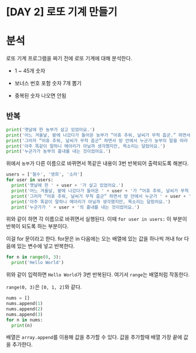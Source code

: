 # [DAY 2] 로또 기계 만들기

# 분석

로또 기계 프로그램을 짜기 전에 로또 기계에 대해 분석한다.

- 1 ~ 45개 숫자

- 보너스 번호 포함 숫자 7개 뽑기

- 중복된 숫자 나오면 안됨

## 반복

```python
print('옛날에 한 농부가 살고 있었어요.')
print('어느 겨울날, 밭에 나갔다가 들어온 농부가 “어휴 추워, 날씨가 무척 춥군.” 하면서 방에서 혼잣말을 했어요.')
print('그러자 “어휴 추워, 날씨가 무척 춥군” 하면서 방 안에서 누군가 농부의 말을 따라 하는 것이 아니겠어요?')
print('아주 똑같이 말하니 메아리가 아닐까 생각했지만, 목소리는 달랐어요.')
print('누군가가 농부의 흉내를 내는 것이었어요.')
```

위에서 `농부`가 다른 이름으로 바뀌면서 똑같은 내용이 3번 반복되어 출력되도록 해본다.

```python
users = ['철수', '영희', '소라']
for user in users:
  print('옛날에 한 ' + user + '가 살고 있었어요.')
  print('어느 겨울날, 밭에 나갔다가 들어온 ' + user + '가 “어휴 추워, 날씨가 무척 춥군.” 하면서 방에서 혼잣말을 했어요.')
  print('그러자 “어휴 추워, 날씨가 무척 춥군” 하면서 방 안에서 누군가 ' + user + '의 말을 따라 하는 것이 아니겠어요?')
  print('아주 똑같이 말하니 메아리가 아닐까 생각했지만, 목소리는 달랐어요.')
  print('누군가가 ' + user + '의 흉내를 내는 것이었어요.')
```

위와 같이 하면 각 이름으로 바뀌면서 실행된다. 이때 `for user in users:` 이 부분이 반복이 되도록 하는 부분이다.

이걸 for 문이라고 한다. for문은 in 다음에는 오는 배열에 있는 값을 하나씩 꺼내 for 다음에 있는 변수에 넣고 반복한다.

```python
for n in range(0, 3):
  print('Hello World')
```

위와 같이 입력하면 `Hello World`가 3번 반복된다. 여기서 `range`는 배열처럼 작동한다.

`range(0, 3)`은 `[0, 1, 2]`와 같다.

```python
nums = []
nums.append(1)
nums.append(2)
nums.append(3)
for n in nums:
  print(n)
```

배열은 `array.append`를 이용해 값을 추가할 수 있다. 값을 추가할때 배열 가장 끝에 값을 추가한다.
